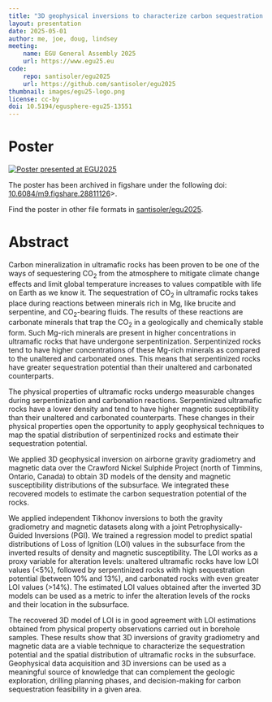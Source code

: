 ```yaml
---
title: "3D geophysical inversions to characterize carbon sequestration potential of ultramafic rocks"
layout: presentation
date: 2025-05-01
author: me, joe, doug, lindsey
meeting:
    name: EGU General Assembly 2025
    url: https://www.egu25.eu
code:
    repo: santisoler/egu2025
    url: https://github.com/santisoler/egu2025
thumbnail: images/egu25-logo.png
license: cc-by
doi: 10.5194/egusphere-egu25-13551
---
```


# Poster

<a href="https://doi.org/10.6084/m9.figshare.28811126">
<img src="images/egu25-poster.png" alt="Poster presented at EGU2025"></img>
</a>

The poster has been archived in figshare under the following doi:
[10.6084/m9.figshare.28811126][doi-poster]>.

Find the poster in other file formats in [santisoler/egu2025][repo].

[doi-poster]: https://doi.org/10.6084/m9.figshare.28811126
[repo]: https://github.com/santisoler/egu2025

# Abstract

Carbon mineralization in ultramafic rocks has been proven to be one of the ways
of sequestering CO<sub>2</sub> from the atmosphere to mitigate climate change
effects and limit global temperature increases to values compatible with life
on Earth as we know it.
The sequestration of CO<sub>2</sub> in ultramafic rocks takes place during
reactions between minerals rich in Mg, like brucite and serpentine, and
CO<sub>2</sub>-bearing fluids.
The results of these reactions are carbonate minerals that trap the
CO<sub>2</sub> in a geologically and chemically stable form.
Such Mg-rich minerals are present in higher concentrations in ultramafic rocks
that have undergone serpentinization.
Serpentinized rocks tend to have higher concentrations of these Mg-rich
minerals as compared to the unaltered and carbonated ones.
This means that serpentinized rocks have greater sequestration potential than
their unaltered and carbonated counterparts.

The physical properties of ultramafic rocks undergo measurable changes during
serpentinization and carbonation reactions.
Serpentinized ultramafic rocks have a lower density and tend to have higher
magnetic susceptibility than their unaltered and carbonated counterparts.
These changes in their physical properties open the opportunity to apply
geophysical techniques to map the spatial distribution of serpentinized rocks
and estimate their sequestration potential.

We applied 3D geophysical inversion on airborne gravity gradiometry and
magnetic data over the Crawford Nickel Sulphide Project (north of Timmins,
Ontario, Canada) to obtain 3D models of the density and magnetic susceptibility
distributions of the subsurface.
We integrated these recovered models to estimate the carbon sequestration
potential of the rocks.

We applied independent Tikhonov inversions to both the gravity gradiometry and
magnetic datasets along with a joint Petrophysically-Guided Inversions (PGI).
We trained a regression model to predict spatial distributions of Loss of
Ignition (LOI) values in the subsurface from the inverted results of density
and magnetic susceptibility.
The LOI works as a proxy variable for alteration levels:
unaltered ultramafic rocks have low LOI values (<5%), followed by serpentinized
rocks with high sequestration potential (between 10% and 13%), and carbonated
rocks with even greater LOI values (>14%). The estimated LOI values obtained
after the inverted 3D models can be used as a metric to infer the alteration
levels of the rocks and their location in the subsurface.

The recovered 3D model of LOI is in good agreement with LOI estimations
obtained from physical property observations carried out in borehole samples.
These results show that 3D inversions of gravity gradiometry and magnetic data
are a viable technique to characterize the sequestration potential and the
spatial distribution of ultramafic rocks in the subsurface.
Geophysical data acquisition and 3D inversions can be used as a meaningful
source of knowledge that can complement the geologic exploration, drilling
planning phases, and decision-making for carbon sequestration feasibility in
a given area.
